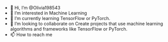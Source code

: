 - 👋 Hi, I’m @Olivia198543
- 👀 I’m interested in Machine Learning
- 🌱 I’m currently learning TensorFlow or PyTorch.
- 💞️ I’m looking to collaborate on Create projects that use machine learning algorithms and frameworks like TensorFlow or PyTorch.
- 📫 How to reach me 

<!---
Olivia198543/Olivia198543 is a ✨ special ✨ repository because its `README.md` (this file) appears on your GitHub profile.
You can click the Preview link to take a look at your changes.
--->
